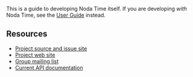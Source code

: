 This is a guide to developing Noda Time itself. If you are developing
_with_ Noda Time, see the [User Guide][] instead.

Resources
---------

- [Project source and issue site][home]
- [Project web site][web]
- [Group mailing list][group]
- [Current API documentation][api]

[User Guide]: http://nodatime.org/userguide
[home]: https://github.com/nodatime/nodatime
[web]: http://nodatime.org
[group]: https://groups.google.com/group/noda-time
[api]: http://nodatime.org/unstable/api/

